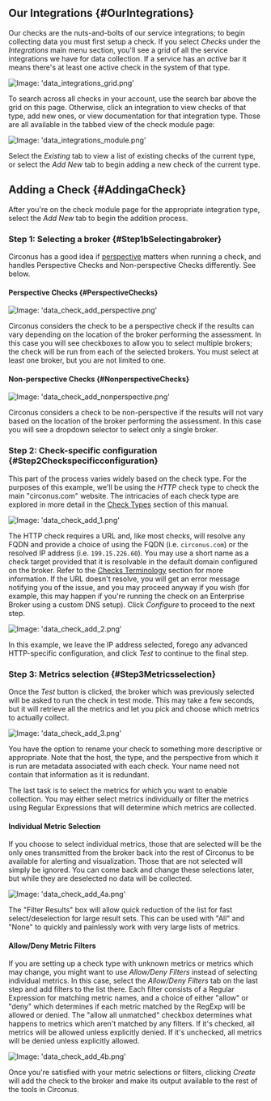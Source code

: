## Our Integrations {#OurIntegrations}
Our checks are the nuts-and-bolts of our service integrations; to begin collecting data you must first setup a check. If you select _Checks_ under the _Integrations_ main menu section, you'll see a grid of all the service integrations we have for data collection. If a service has an _active_ bar it means there's at least one active check in the system of that type.

![Image: 'data_integrations_grid.png'](/images/circonus/data_integrations_grid.png)

To search across all checks in your account, use the search bar above the grid on this page. Otherwise, click an integration to view checks of that type, add new ones, or view documentation for that integration type. Those are all available in the tabbed view of the check module page:

![Image: 'data_integrations_module.png'](/images/circonus/data_integrations_module.png)

Select the _Existing_ tab to view a list of existing checks of the current type, or select the _Add New_ tab to begin adding a new check of the current type.


## Adding a Check {#AddingaCheck}
After you're on the check module page for the appropriate integration type, select the _Add New_ tab to begin the addition process.


### Step 1: Selecting a broker {#Step1bSelectingabroker}
Circonus has a good idea if [perspective](/Data.md#BrokersandPerspective) matters when running a check, and handles Perspective Checks and Non-perspective Checks differently. See below.

#### Perspective Checks {#PerspectiveChecks}
![Image: 'data_check_add_perspective.png'](/images/circonus/data_check_add_perspective.png)

Circonus considers the check to be a perspective check if the results can vary depending on the location of the broker performing the assessment. In this case you will see checkboxes to allow you to select multiple brokers; the check will be run from each of the selected brokers. You must select at least one broker, but you are not limited to one.

#### Non-perspective Checks {#NonperspectiveChecks}
![Image: 'data_check_add_nonperspective.png'](/images/circonus/data_check_add_nonperspective.png)

Circonus considers a check to be non-perspective if the results will not vary based on the location of the broker performing the assessment. In this case you will see a dropdown selector to select only a single broker.


### Step 2: Check-specific configuration {#Step2Checkspecificconfiguration}
This part of the process varies widely based on the check type. For the purposes of this example, we'll be using the _HTTP_ check type to check the main "circonus.com" website. The intricacies of each check type are explored in more detail in the [Check Types](/Data/CheckTypes.md) section of this manual.

![Image: 'data_check_add_1.png'](/images/circonus/data_check_add_1.png)

The HTTP check requires a URL and, like most checks, will resolve any FQDN and provide a choice of using the FQDN (i.e. `circonus.com`) or the resolved IP address (i.e. `199.15.226.60`). You may use a short name as a check target provided that it is resolvable in the default domain configured on the broker. Refer to the [Checks Terminology](/Data.md#Checks) section for more information. If the URL doesn't resolve, you will get an error message notifying you of the issue, and you may proceed anyway if you wish (for example, this may happen if you're running the check on an Enterprise Broker using a custom DNS setup). Click _Configure_ to proceed to the next step. 

![Image: 'data_check_add_2.png'](/images/circonus/data_check_add_2.png)

In this example, we leave the IP address selected, forego any advanced HTTP-specific configuration, and click _Test_ to continue to the final step.


### Step 3: Metrics selection {#Step3Metricsselection}

Once the _Test_ button is clicked, the broker which was previously selected will be asked to run the check in test mode.  This may take a few seconds, but it will retrieve all the metrics and let you pick and choose which metrics to actually collect.

![Image: 'data_check_add_3.png'](/images/circonus/data_check_add_3.png)

You have the option to rename your check to something more descriptive or appropriate.  Note that the host, the type, and the perspective from which it is run are metadata associated with each check. Your name need not contain that information as it is redundant.

The last task is to select the metrics for which you want to enable collection. You may either select metrics individually or filter the metrics using Regular Expressions that will determine which metrics are collected.

#### Individual Metric Selection
If you choose to select individual metrics, those that are selected will be the only ones transmitted from the broker back into the rest of Circonus to be available for alerting and visualization. Those that are not selected will simply be ignored. You can come back and change these selections later, but while they are deselected no data will be collected.

![Image: 'data_check_add_4a.png'](/images/circonus/data_check_add_4a.png)

The "Filter Results" box will allow quick reduction of the list for fast select/deselection for large result sets.  This can be used with "All" and "None" to quickly and painlessly work with very large lists of metrics.

#### Allow/Deny Metric Filters
If you are setting up a check type with unknown metrics or metrics which may change, you might want to use _Allow/Deny Filters_ instead of selecting individual metrics. In this case, select the _Allow/Deny Filters_ tab on the last step and add filters to the list there. Each filter consists of a Regular Expression for matching metric names, and a choice of either "allow" or "deny" which determines if each metric matched by the RegExp will be allowed or denied. The "allow all unmatched" checkbox determines what happens to metrics which aren't matched by any filters. If it's checked, all metrics will be allowed unless explicitly denied. If it's unchecked, all metrics will be denied unless explicitly allowed.

![Image: 'data_check_add_4b.png'](/images/circonus/data_check_add_4b.png)

Once you're satisfied with your metric selections or filters, clicking _Create_ will add the check to the broker and make its output available to the rest of the tools in Circonus.
